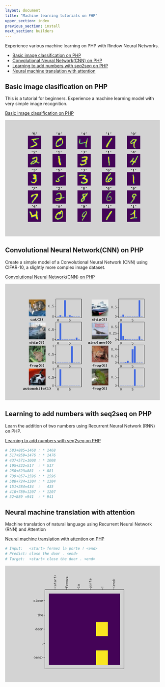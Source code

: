 ```yaml
---
layout: document
title: "Machine learning tutorials on PHP"
upper_section: index
previous_section: install
next_section: builders
---
```

Experience various machine learning on PHP with Rindow Neural Networks.

- [Basic image classification on PHP](#basic-image-clasification-on-php)
- [Convolutional Neural Network(CNN) on PHP](#convolutional-neural-networkcnn-on-php)
- [Learning to add numbers with seq2seq on PHP](#learning-to-add-numbers-with-seq2seq-on-php)
- [Neural machine translation with attention](#neural-machine-translation-with-attention) 


Basic image clasification on PHP
--------------------------------
This is a tutorial for beginners. Experience a machine learning model with very simple image recognition.

[Basic image classification on PHP](basic-image-classification.html)

![MNIST Images](images/basic-image-classification-show-mnist.png)

Convolutional Neural Network(CNN) on PHP
----------------------------------------
Create a simple model of a Convolutional Neural Network (CNN) using CIFAR-10, a slightly more complex image dataset.

[Convolutional Neural Network(CNN) on PHP](convolution-neural-network.html)

![Predict CIFAR-10](images/convolution-neural-network-predict.png)

Learning to add numbers with seq2seq on PHP
----------------------------------------
Learn the addition of two numbers using Recurrent Neural Network (RNN) on PHP.

[Learning to add numbers with seq2seq on PHP](learn-add-numbers-with-rnn.html)

```php
# 583+885=1468 : * 1468
# 517+959=1476 : * 1476
# 437+571=1008 : * 1008
# 195+322=517  : * 517
# 258+623=881  : * 881
# 739+857=1596 : * 1596
# 580+724=1304 : * 1304
# 151+284=434  :   435
# 418+789=1207 : * 1207
# 52+889 =941  : * 941
```

Neural machine translation with attention
----------------------------------------
Machine translation of natural language using Recurrent Neural Network (RNN) and Attention

[Neural machine translation with attention on PHP](neural-machine-translation-with-attention.html)

```php
# Input:   <start> fermez la porte ! <end>
# Predict: close the door . <end>
# Target:  <start> close the door . <end>
```

![Encoder and Decoder](images/neural-machine-translation-attention.png)
